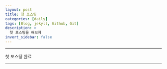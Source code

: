 ```yaml
---
layout: post
title: 첫 포스팅
categories: [daily]
tags: [Blog, jekyll, Github, Git]
description: >
  첫 포스팅을 해보자
invert_sidebar: false
---
```


---

첫 포스팅 완료

---